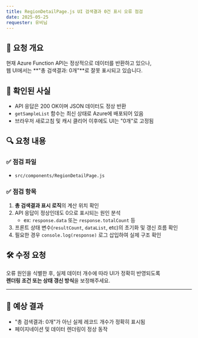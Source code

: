 ```yaml
---
title: RegionDetailPage.js UI 검색결과 0건 표시 오류 점검
date: 2025-05-25
requester: 유비님
---
```


## 📌 요청 개요

현재 Azure Function API는 정상적으로 데이터를 반환하고 있으나,  
웹 UI에서는 **"총 검색결과: 0개"**로 잘못 표시되고 있습니다.

## 🧩 확인된 사실

- API 응답은 200 OK이며 JSON 데이터도 정상 반환
- `getSampleList` 함수는 최신 상태로 Azure에 배포되어 있음
- 브라우저 새로고침 및 캐시 클리어 이후에도 UI는 "0개"로 고정됨

## 🔍 요청 내용

### ✅ 점검 파일

- `src/components/RegionDetailPage.js`

### ✅ 점검 항목

1. **총 검색결과 표시 로직**의 계산 위치 확인
2. API 응답이 정상인데도 0으로 표시되는 원인 분석
   - ex: `response.data` 또는 `response.totalCount` 등
3. 프론트 상태 변수(`resultCount`, `dataList`, etc)의 초기화 및 갱신 흐름 확인
4. 필요한 경우 `console.log(response)` 로그 삽입하여 실제 구조 확인

## 🛠 수정 요청

오류 원인을 식별한 후, 실제 데이터 개수에 따라 UI가 정확히 반영되도록  
**렌더링 조건 또는 상태 갱신 방식**을 보정해주세요.

---

## 🎯 예상 결과

- "총 검색결과: 0개"가 아닌 실제 레코드 개수가 정확히 표시됨
- 페이지네이션 및 데이터 렌더링이 정상 동작

